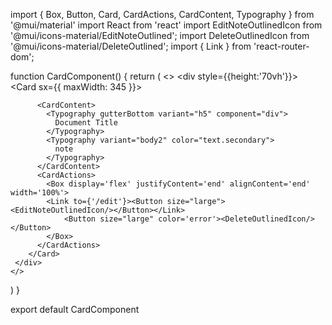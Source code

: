 import { Box, Button, Card, CardActions, CardContent, Typography } from '@mui/material'
import React from 'react'
import EditNoteOutlinedIcon from '@mui/icons-material/EditNoteOutlined';
import DeleteOutlinedIcon from '@mui/icons-material/DeleteOutlined';
import { Link } from 'react-router-dom';

function CardComponent() {
  return (
    <>
     <div style={{height:'70vh'}}>
         <Card sx={{ maxWidth: 345 }}>
          
          <CardContent>
            <Typography gutterBottom variant="h5" component="div">
              Document Title
            </Typography>
            <Typography variant="body2" color="text.secondary">
              note
            </Typography>
          </CardContent>
          <CardActions>
            <Box display='flex' justifyContent='end' alignContent='end' width='100%'>
            <Link to={'/edit'}><Button size="large"><EditNoteOutlinedIcon/></Button></Link>
                <Button size="large" color='error'><DeleteOutlinedIcon/></Button>
            </Box>
          </CardActions>
        </Card>
     </div>
    </>
  )
}

export default CardComponent